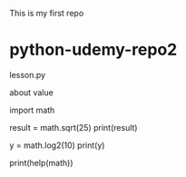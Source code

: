 This is my first repo
# python-udemy-repo2

 lesson.py 

about value

import math

result = math.sqrt(25)
print(result)

y = math.log2(10)
print(y)

print(help(math))